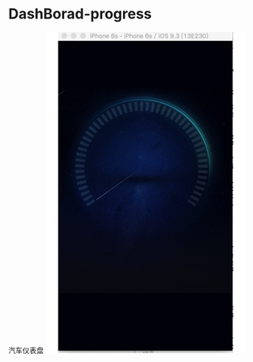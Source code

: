 # DashBorad-progress
汽车仪表盘
![](https://raw.githubusercontent.com/XJShane/DashBorad-progress/master/screenshots/progress.gif)